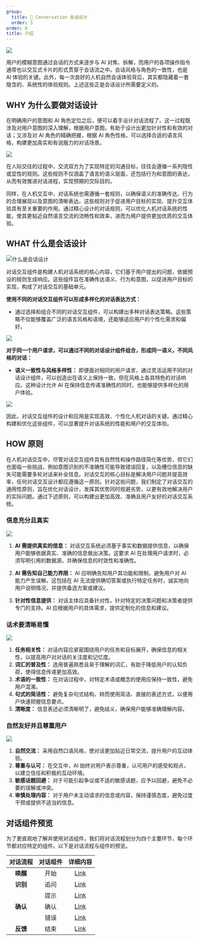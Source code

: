 ```yaml
---
group:
  title: 💭 Conversation 会话设计
  order: 3
order: 0
title: 介绍
---
```


![](https://mdn.alipayobjects.com/huamei_iwk9zp/afts/img/A*ohp_SLO1eaEAAAAAAAAAAAAADgCCAQ/fmt.webp)

用户的模糊意图通过会话的方式来逐步与 AI 对焦、拆解，而用户的各项操作指令通常也以交互式卡片的形式贯穿于会话流之中。会话风格与角色的一致性，也是 AI 体验的关键。此外，每一次良好的人机自然会话体验背后，其实都隐藏着一套隐含的、系统性的体验规则。上述这些正是会话设计所需要定义的。

## WHY 为什么要做对话设计

在明确用户的意图和 AI 角色定位之后，便可以着手设计对话流程了。这一过程既涉及对用户意图的深入理解，根据用户意图，有助于设计出更加针对性和有效的对话；又涉及对 AI 角色的精确把握，根据 AI 角色性格，可以选择合适的语言风格，构建更加真实和有说服力的对话场景。

![](https://mdn.alipayobjects.com/huamei_iwk9zp/afts/img/A*C94kQK-GA9QAAAAAAAAAAAAADgCCAQ/fmt.webp)

在人际交往的过程中，交流双方为了实现特定的沟通目标，往往会遵循一系列隐性或显性的规则。这些规则不仅涵盖了语言的语义层面，还包括行为和意图的表达，从而有效推进对话进程，实现预期的交际目的。

同样，在人机交互中，对话系统也需遵循一套规则，以确保语义的准确传达、行为的合理展现以及意图的清晰表达。这些规则对于促进用户目标的实现、提升交互体验具有至关重要的作用。通过精心设计的对话规则，可以优化人机对话系统的性能，使其更贴近自然语言交流的流畅性和效率，进而为用户提供更加优质的交互体验。

## WHAT 什么是会话设计

![什么是会话设计](https://mdn.alipayobjects.com/huamei_iwk9zp/afts/img/A*QI3xQrObsI4AAAAAAAAAAAAADgCCAQ/fmt.webp)

对话交互组件是构建人机对话系统的核心内容，它们基于用户提出的问题，依据预设的规则生成响应。这些组件旨在准确传达语义、行为和意图，以促进用户目标的实现，构成了对话交互的基础单元。

**使用不同的对话交互组件可以形成多样化的对话表达方式：**

- 通过选择和组合不同的对话交互组件，可以构建出多种对话表达策略。这些策略不仅能够覆盖广泛的语言风格和语境，还能够适应用户的个性化需求和偏好。

![](https://mdn.alipayobjects.com/huamei_iwk9zp/afts/img/A*QROUQbGlvcwAAAAAAAAAAAAADgCCAQ/fmt.webp)

**对于同一个用户请求，可以通过不同的对话设计组件组合，形成同一语义，不同风格的对话：**

- **语义一致性与风格多样性：** 即便面对相同的用户请求，通过灵活运用不同的对话设计组件，可以创造出在语义上保持一致，但在风格上各具特色的对话响应。这种设计允许 AI 在保持信息传递准确性的同时，也能够提供多样化的用户体验。

![](https://mdn.alipayobjects.com/huamei_iwk9zp/afts/img/A*2q8gQZMp9l4AAAAAAAAAAAAADgCCAQ/fmt.webp)

因此，对话交互组件的设计和应用是实现高效、个性化人机对话的关键。通过精心构建和优化这些组件，可以显著提升对话系统的性能和用户的交互体验。

## HOW 原则

在人机对话交互中，尽管对话交互组件具有自然性和操作路径简化等优势，但它们也面临一些挑战，例如意图识别的不准确性可能导致错误回复，以及槽位信息的缺失可能需要多轮对话来补全信息。对话交互的核心目标是解决用户问题并提高效率，任何对话交互设计都应遵循这一原则。针对这些问题，我们制定了对话交互的通用性原则，旨在优化对话设计，发挥其优势同时规避劣势，以更有效地解决用户的实际问题。通过下述原则，可以构建出更加高效、准确且用户友好的对话交互系统。

### 信息充分且真实

![](https://mdn.alipayobjects.com/huamei_iwk9zp/afts/img/A*h_9JQLDK_JIAAAAAAAAAAAAADgCCAQ/fmt.webp)

1. **AI 需提供真实的信息：** 对话交互系统必须基于事实和数据提供信息，以确保用户能够依据真实、准确的信息做出决策。这要求 AI 在处理用户请求时，必须写明引用的数据源，并确保信息的时效性和准确性。

2. **AI 需告知自己能力界限：** AI 应明确告知用户其功能和限制，避免用户对 AI 能力产生误解。这包括在 AI 无法提供确切答案或执行特定任务时，诚实地向用户说明情况，并提供备选方案或建议。

3. **针对性信息提供：** 对话主体应具备针对性，针对特定的决策问题和决策者提供专门的支持。AI 应根据用户的具体需求，提供定制化的信息和建议。

### 话术要清晰易懂

![](https://mdn.alipayobjects.com/huamei_iwk9zp/afts/img/A*BEkxTZKqypgAAAAAAAAAAAAADgCCAQ/fmt.webp)

1. **任务相关性：** 对话内容应紧密围绕用户的任务和目标展开，确保信息的相关性，以提高用户对对话的关注度和记忆度。
2. **词汇的普及性：** 选用普遍熟悉且易于理解的词汇，有助于降低用户的认知负荷，使得信息传递更加高效。
3. **术语的一致性：** 在对话过程中，对特定术语或概念的使用应保持一致性，避免用户混淆。
4. **句式的简洁性：** 避免复杂句式结构，转而使用简洁、直接的表述方式，以便用户快速把握信息要点。
5. **清晰度：** 信息表述必须清晰明了，避免歧义，确保用户能够准确理解内容。

### 自然友好并且尊重用户

![](https://mdn.alipayobjects.com/huamei_iwk9zp/afts/img/A*Dkx5Tat2d6IAAAAAAAAAAAAADgCCAQ/fmt.webp)

1. **自然交流：** 采用自然口语风格，使对话更加贴近日常交流，提升用户的互动体验。
2. **尊重与认可：** 在交互中，AI 始终对用户表示尊重，认可用户的感受和观点，以建立信任和积极的互动环境。
3. **敏感话题回避：** 对于可能引起争议或不适的敏感话题，应予以回避，避免不必要的误解或冲突。
4. **审慎处理内容：** 对于用户未主动请求的信息或内容，保持谨慎态度，避免过度干预或提供不适当的信息。

## 对话组件预览

为了更直观地了解并使用对话组件，我们将对话流程划分为四个主要环节，每个环节都对应特定的组件。以下是对话流程与组件的预览。

| **对话流程** | **对话组件** |                           **详细内容**                           |
| :----------: | :----------: | :--------------------------------------------------------------: |
|   **唤醒**   |     开始     | [Link](https://www.yuque.com/ant-design/ierwgq/qm1gguw5cd4uoyzn) |
|   **识别**   |     追问     | [Link](https://www.yuque.com/ant-design/ierwgq/bkznpghceqmlc576) |
|              |     提示     | [Link](https://www.yuque.com/ant-design/ierwgq/fdpn5vbn465d18oc) |
|   **确认**   |     确认     | [Link](https://www.yuque.com/ant-design/ierwgq/yg5ka8fs2p2qc28a) |
|              |     错误     | [Link](https://www.yuque.com/ant-design/ierwgq/scvwns3hqzc6so9v) |
|   **反馈**   |     结束     | [Link](https://www.yuque.com/ant-design/ierwgq/ik6irl09twqg0hnx) |
